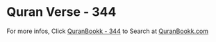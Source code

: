 # Quran Verse - 344 

For more infos, Click [QuranBookk - 344](https://www.quranbookk.com/quran/search?q=344) to Search at [QuranBookk.com](http://quranbookk.com/)